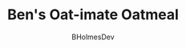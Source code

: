 ---
title: "Ben's Oat-imate Oatmeal"
description: "The ultimate oatmeal meal prep recipe."

author: "BHolmesDev" # Optional, if not provided, remove the block, will be set to default "anonymous".
pubDate: 2024-04-27  # Publication date when you are writing the recipe.

image: "./oatimate-oatmeal.jpg"  # Optional: URL of an image or relative path to an image within the repository.
imageAlt: "Downward view of oatmeal in a large gray pot. Apples, pecans, cherries, and oats are visible. Oats are clumped and dense."  # Optional: A brief description of the image for accessibility.

cookingTime: 45

steps:
  - title: "" # Optional, can be left blank
    actions:
      - "Set your stove to high heat, using a quick boil burner if possible."
      - "Excluding apple and banana, put all ingredients in the pot."
      - "While this is cooking, cut your apple and banana into small chunks. Place into pot once finished."
      - "Once the pot reaches a boil, take off the burner."
      - "Let sit for 30 minutes."
      - "Serve with peanut butter and yogurt."

ingredients:
  - title: "For the Oatmeal" # Example: "For the Pastry Crust:", "For the Lemon Filling:" (Optional, can be left blank if there's no separate list title)
    items:
      - quantity: "1/2" # If an ingredient does not require a specific quantity, such as "Salt and pepper to taste", leave the quantity blank.
        name: "cups of Bob's Red Mill organic extra thick rolled oats. Non-organic to substitute."
      - quantity: "1/2"
        name: "cups unsweetened vanilla almond milk. Califia Farms brand preferred."
      - quantity: "1/4"
        name: "cup water"
      - quantity: "1/8"
        name: "cup coconut oil. Extra virgin preferred." 
      - quantity: "1/2"
        name: "cups frozen dark sweet cherries"
      - quantity: "1/2"
        name: "medium-sized pink lady or honeycrisp apple"
      - quantity: "1/2"
        name: "banana"
      - quantity: "1/8"
        name: "cup pecan halves"
      - quantity: "1/8"
        name: "cup golden raisins. Trader Joe's brand preferred."
      - quantity: "1"
        name: "tsp organic pumpkin spice or cinnamon"
  - title: "For toppings"
    items:
      - quantity: ""
        name: "Peanut butter to taste. More is usually best!"
      - quantity: ""
        name: "Unsweetened vanilla almond yogurt to taste. Silk Rich and Creamy preferred."

recipeNotes: [
  "This recipe is best for breakfast meal prep. Try up to 4 servings and keep in the fridge for your week ahead."
]
      
tags: ["breakfast", "meal-prep"]  # Describe the dish with appropriate tags, max 3 tags

slug: oatimate-oatmeal

---